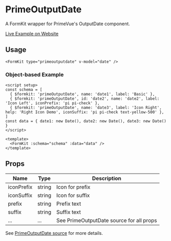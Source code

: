 # PrimeOutputDate

A FormKit wrapper for PrimeVue's OutputDate component.

[Live Example on Website](https://formkit-primevue.netlify.app/outputs/outputdate)

## Usage
```vue
<FormKit type="primeoutputdate" v-model="date" />
```

### Object-based Example
```vue
<script setup>
const schema = [
  { $formkit: 'primeOutputDate', name: 'date1', label: 'Basic' },
  { $formkit: 'primeOutputDate', id: 'date2', name: 'date2', label: 'Icon Left', iconPrefix: 'pi pi-check' },
  { $formkit: 'primeOutputDate', name: 'date3', label: 'Icon Right', help: 'Right Icon Demo', iconSuffix: 'pi pi-check text-yellow-500' },
]
const data = { date1: new Date(), date2: new Date(), date3: new Date() }
</script>

<template>
  <FormKit :schema="schema" :data="data" />
</template>
```

## Props
| Name         | Type      | Description |
|--------------|-----------|-------------|
| iconPrefix   | string    | Icon for prefix |
| iconSuffix   | string    | Icon for suffix |
| prefix       | string    | Prefix text |
| suffix       | string    | Suffix text |
| ...          | ...       | See PrimeOutputDate source for all props |

See [PrimeOutputDate source](../../src/components/PrimeOutputDate.vue) for more details.
